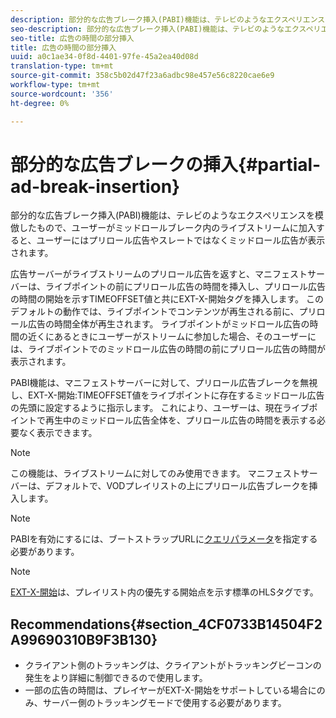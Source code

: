 ```yaml
---
description: 部分的な広告ブレーク挿入(PABI)機能は、テレビのようなエクスペリエンスを模倣したもので、ユーザーがミッドロールブレーク内のライブストリームに加入すると、ユーザーにはプリロール広告やスレートではなくミッドロール広告が表示されます。
seo-description: 部分的な広告ブレーク挿入(PABI)機能は、テレビのようなエクスペリエンスを模倣したもので、ユーザーがミッドロールブレーク内のライブストリームに加入すると、ユーザーにはプリロール広告やスレートではなくミッドロール広告が表示されます。
seo-title: 広告の時間の部分挿入
title: 広告の時間の部分挿入
uuid: a0c1ae34-0f8d-4401-97fe-45a2ea40d08d
translation-type: tm+mt
source-git-commit: 358c5b02d47f23a6adbc98e457e56c8220cae6e9
workflow-type: tm+mt
source-wordcount: '356'
ht-degree: 0%

---
```



# 部分的な広告ブレークの挿入{#partial-ad-break-insertion}

部分的な広告ブレーク挿入(PABI)機能は、テレビのようなエクスペリエンスを模倣したもので、ユーザーがミッドロールブレーク内のライブストリームに加入すると、ユーザーにはプリロール広告やスレートではなくミッドロール広告が表示されます。

広告サーバーがライブストリームのプリロール広告を返すと、マニフェストサーバーは、ライブポイントの前にプリロール広告の時間を挿入し、プリロール広告の時間の開始を示すTIMEOFFSET値と共にEXT-X-開始タグを挿入します。 このデフォルトの動作では、ライブポイントでコンテンツが再生される前に、プリロール広告の時間全体が再生されます。 ライブポイントがミッドロール広告の時間の近くにあるときにユーザーがストリームに参加した場合、そのユーザーには、ライブポイントでのミッドロール広告の時間の前にプリロール広告の時間が表示されます。

PABI機能は、マニフェストサーバーに対して、プリロール広告ブレークを無視し、EXT-X-開始:TIMEOFFSET値をライブポイントに存在するミッドロール広告の先頭に設定するように指示します。 これにより、ユーザーは、現在ライブポイントで再生中のミッドロール広告全体を、プリロール広告の時間を表示する必要なく表示できます。

>[!NOTE]
>
>この機能は、ライブストリームに対してのみ使用できます。 マニフェストサーバーは、デフォルトで、VODプレイリストの上にプリロール広告ブレークを挿入します。

>[!NOTE]
>
>PABIを有効にするには、ブートストラップURLに[クエリパラメータ](../../msapi-topics/ms-getting-started/ms-api-query-params.md)を指定する必要があります。

>[!NOTE]
>
>[EXT-X-開始](https://tools.ietf.org/html/rfc8216#section-4.3.5.2)は、プレイリスト内の優先する開始点を示す標準のHLSタグです。

## Recommendations{#section_4CF0733B14504F2A99690310B9F3B130}

* クライアント側のトラッキングは、クライアントがトラッキングビーコンの発生をより詳細に制御できるので使用します。
* 一部の広告の時間は、プレイヤーがEXT-X-開始をサポートしている場合にのみ、サーバー側のトラッキングモードで使用する必要があります。